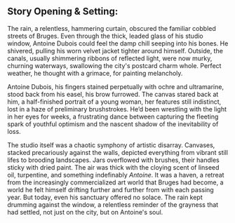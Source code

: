 ## Story Opening & Setting:

The rain, a relentless, hammering curtain, obscured the familiar cobbled streets of Bruges. Even through the thick, leaded glass of his studio window, Antoine Dubois could feel the damp chill seeping into his bones. He shivered, pulling his worn velvet jacket tighter around himself. Outside, the canals, usually shimmering ribbons of reflected light, were now murky, churning waterways, swallowing the city's postcard charm whole. Perfect weather, he thought with a grimace, for painting melancholy.

Antoine Dubois, his fingers stained perpetually with ochre and ultramarine, stood back from his easel, his brow furrowed. The canvas stared back at him, a half-finished portrait of a young woman, her features still indistinct, lost in a haze of preliminary brushstrokes. He’d been wrestling with the light in her eyes for weeks, a frustrating dance between capturing the fleeting spark of youthful optimism and the nascent shadow of the inevitability of loss. 

The studio itself was a chaotic symphony of artistic disarray. Canvases, stacked precariously against the walls, depicted everything from vibrant still lifes to brooding landscapes. Jars overflowed with brushes, their handles sticky with dried paint. The air was thick with the cloying scent of linseed oil, turpentine, and something indefinably *Antoine*. It was a haven, a retreat from the increasingly commercialized art world that Bruges had become, a world he felt himself drifting further and further from with each passing year. But today, even his sanctuary offered no solace. The rain kept drumming against the window, a relentless reminder of the grayness that had settled, not just on the city, but on Antoine's soul.

